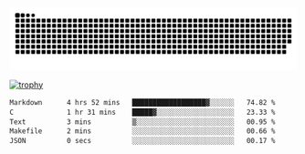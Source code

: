 ﻿<picture>
  <source media="(prefers-color-scheme: dark)" srcset="https://raw.githubusercontent.com/Ainavo/Ainavo/output/github-contribution-grid-snake-dark.svg">
  <source media="(prefers-color-scheme: light)" srcset="https://raw.githubusercontent.com/Ainavo/Ainavo/output/github-contribution-grid-snake.svg">
  <img alt="github contribution grid snake animation" src="https://raw.githubusercontent.com/Ainavo/Ainavo/output/github-contribution-grid-snake.svg">
</picture>

[![trophy](https://github-profile-trophy.vercel.app/?username=Ainavo)](https://github.com/ryo-ma/github-profile-trophy)

<!--START_SECTION:waka-->

```txt
Markdown      4 hrs 52 mins   ██████████████████▓░░░░░░   74.82 %
C             1 hr 31 mins    █████▓░░░░░░░░░░░░░░░░░░░   23.33 %
Text          3 mins          ▒░░░░░░░░░░░░░░░░░░░░░░░░   00.95 %
Makefile      2 mins          ░░░░░░░░░░░░░░░░░░░░░░░░░   00.66 %
JSON          0 secs          ░░░░░░░░░░░░░░░░░░░░░░░░░   00.17 %
```

<!--END_SECTION:waka-->

